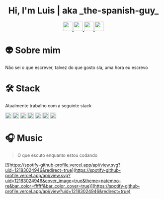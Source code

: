 <h1 align="center">Hi, I'm Luis | aka _the-spanish-guy_</h1>

<p align="center">
  <a href="https://www.linkedin.com/in/lemp/" target="_blank">
    <img src="https://unpkg.com/simple-icons@v7/icons/linkedin.svg" width="30" height="30"/>
  </a>

  <a href="https://www.github.com/the-spanish-guy" target="_blank">
    <img src="https://unpkg.com/simple-icons@v7/icons/github.svg" width="30" height="30" />
  </a>
  
  <a href="https://dev.to/thespanishguy" target="_blank">
    <img src="https://unpkg.com/simple-icons@v7/icons/devdotto.svg" width="30" height="30" />
  </a>
  
  <a href="https://discordapp.com/users/378336214916268032" target="_blank">
    <img src="https://unpkg.com/simple-icons@v7/icons/discord.svg" width="30" height="30" />
  </a>
</p>

# :alien: Sobre mim
Não sei o que escrever, talvez do que gosto sla, uma hora eu escrevo

# :hammer_and_wrench: Stack
Atualmente trabalho com a seguinte stack

<code><img height="20" src="https://unpkg.com/simple-icons@v7/icons/mongodb.svg"></code>
<code><img height="20" src="https://unpkg.com/simple-icons@v7/icons/nodedotjs.svg"></code>
<code><img height="20" src="https://unpkg.com/simple-icons@v7/icons/typescript.svg"></code>
<code><img height="20" src="https://unpkg.com/simple-icons@v7/icons/amazonaws.svg"></code>
<code><img height="20" src="https://unpkg.com/simple-icons@v7/icons/nextdotjs.svg"></code>
<code><img height="20" src="https://unpkg.com/simple-icons@v7/icons/react.svg"></code>
<code><img height="20" src="https://unpkg.com/simple-icons@v7/icons/tailwindcss.svg"></code>


# :headphones: Music
> O que escuto enquanto estou codando

[![https://spotify-github-profile.vercel.app/api/view.svg?uid=12183024946&redirect=true](https://spotify-github-profile.vercel.app/api/view.svg?uid=12183024946&cover_image=true&theme=natemoo-re&bar_color=ffffff&bar_color_cover=true)](https://spotify-github-profile.vercel.app/api/view?uid=12183024946&redirect=true)


<!--
**the-spanish-guy/the-spanish-guy** is a ✨ _special_ ✨ repository because its `README.md` (this file) appears on your GitHub profile.

Here are some ideas to get you started:

- 🔭 I’m currently working on ...
- 🌱 I’m currently learning ...
- 👯 I’m looking to collaborate on ...
- 🤔 I’m looking for help with ...
- 💬 Ask me about ...
- 📫 How to reach me: ...
- 😄 Pronouns: ...
- ⚡ Fun fact: ...
-->
